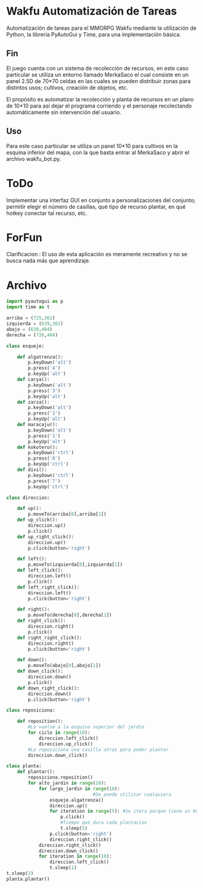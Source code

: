 # Wakfu Automatización de Tareas
Automatización de tareas para el MMORPG Wakfu mediante la utilización de Python, la librería PyAutoGui y Time, para una implementación básica.

## Fin
El juego cuenta con un sistema de recolección de recursos, en este caso particular se utiliza un entorno llamado MerkaSaco el cual consiste en un panel 2.5D de 70*70 celdas en las cuales se pueden distribuir zonas para distintos usos; cultivos, creación de objetos, etc.

El propósito es automatizar la recolección y planta de recursos en un plano de 10*10 para así dejar el programa corriendo y el personaje recolectando automáticamente sin intervención del usuario.

## Uso
Para este caso particular se utiliza un panel 10*10 para cultivos en la esquina inferior del mapa, con la que basta entrar al MerkaSaco y abrir el archivo wakfu_bot.py.

# ToDo
Implementar una interfaz GUI en conjunto a personalizaciones del conjunto; permitir elegir el número de casillas, qué tipo de recurso plantar, en qué hotkey conectar tal recurso, etc.

# ForFun
Clarificacion
: El uso de esta aplicación es meramente recreativo y no se busca nada más que aprendizaje.


# Archivo
```python
import pyautogui as p 
import time as t 

arriba = (725,362)
izquierda = (639,361)
abajo = (638,404)
derecha = (726,404)

class esqueje:

	def algatrenza():
		p.keyDown('alt')
		p.press('4')
		p.keyUp('alt')
	def carya():
		p.keyDown('alt')
		p.press('3')
		p.keyUp('alt')
	def zarza():
		p.keyDown('alt')
		p.press('2')
		p.keyUp('alt')
	def maracaju():
		p.keyDown('alt')
		p.press('1')
		p.keyUp('alt')
	def kokotero():
		p.keyDown('ctrl')
		p.press('8')
		p.keyUp('ctrl')
	def divi():
		p.keyDown('ctrl')
		p.press('7')
		p.keyUp('ctrl')

class direccion:

	def up():
		p.moveTo(arriba[0],arriba[1])
	def up_click():
		direccion.up()
		p.click()
	def up_right_click():
		direccion.up()
		p.click(button='right')

	def left():
		p.moveTo(izquierda[0],izquierda[1])
	def left_click():
		direccion.left()
		p.click()
	def left_right_click():
		direccion.left()
		p.click(button='right')

	def right():
		p.moveTo(derecha[0],derecha[1])
	def right_click():
		direccion.right()
		p.click()
	def right_right_click():
		direccion.right()
		p.click(button='right')

	def down():
		p.moveTo(abajo[0],abajo[1])
	def down_click():
		direccion.down()
		p.click()
	def down_right_click():
		direccion.down()
		p.click(button='right')

class reposiciona:

	def reposition():
		#Lo vuelve a la esquina superior del jardin
		for ciclo in range(10):
			direccion.left_click()
			direccion.up_click()
		#Lo reposiciona una casilla atras para poder plantar
		direccion.down_click()

class planta:
	def plantar():
		reposiciona.reposition()
		for alto_jardin in range(10):
			for largo_jardin in range(10):
                                #Se puede utilizar cualquiera
				esqueje.algatrenza()
				direccion.up()
				for iteration in range(5): #Se itera porque tiene un 60% de exito
					p.click()
					#Tiempo que dura cada plantacion
					t.sleep(5)
				p.click(button='right')
				direccion.right_click()
			direccion.right_click()
			direccion.down_click()
			for iteration in range(10):
				direccion.left_click()
				t.sleep(1)
t.sleep(2)
planta.plantar()
```